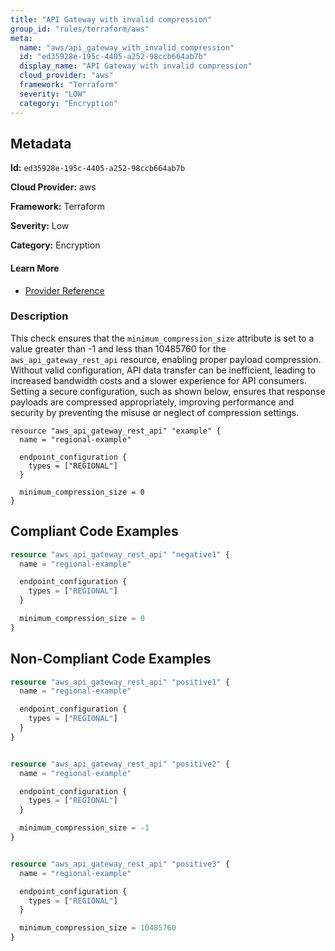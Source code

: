 ```yaml
---
title: "API Gateway with invalid compression"
group_id: "rules/terraform/aws"
meta:
  name: "aws/api_gateway_with_invalid_compression"
  id: "ed35928e-195c-4405-a252-98ccb664ab7b"
  display_name: "API Gateway with invalid compression"
  cloud_provider: "aws"
  framework: "Terraform"
  severity: "LOW"
  category: "Encryption"
---
```

## Metadata

**Id:** `ed35928e-195c-4405-a252-98ccb664ab7b`

**Cloud Provider:** aws

**Framework:** Terraform

**Severity:** Low

**Category:** Encryption

#### Learn More

 - [Provider Reference](https://registry.terraform.io/providers/hashicorp/aws/latest/docs/resources/api_gateway_rest_api)

### Description

 This check ensures that the `minimum_compression_size` attribute is set to a value greater than -1 and less than 10485760 for the `aws_api_gateway_rest_api` resource, enabling proper payload compression. Without valid configuration, API data transfer can be inefficient, leading to increased bandwidth costs and a slower experience for API consumers. Setting a secure configuration, such as shown below, ensures that response payloads are compressed appropriately, improving performance and security by preventing the misuse or neglect of compression settings.

```
resource "aws_api_gateway_rest_api" "example" {
  name = "regional-example"

  endpoint_configuration {
    types = ["REGIONAL"]
  }

  minimum_compression_size = 0
}
```




## Compliant Code Examples
```tf
resource "aws_api_gateway_rest_api" "negative1" {
  name = "regional-example"

  endpoint_configuration {
    types = ["REGIONAL"]
  }

  minimum_compression_size = 0
}
```
## Non-Compliant Code Examples
```tf
resource "aws_api_gateway_rest_api" "positive1" {
  name = "regional-example"

  endpoint_configuration {
    types = ["REGIONAL"]
  }
}


resource "aws_api_gateway_rest_api" "positive2" {
  name = "regional-example"

  endpoint_configuration {
    types = ["REGIONAL"]
  }

  minimum_compression_size = -1
}


resource "aws_api_gateway_rest_api" "positive3" {
  name = "regional-example"

  endpoint_configuration {
    types = ["REGIONAL"]
  }

  minimum_compression_size = 10485760
}
```